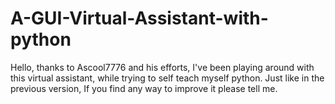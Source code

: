 # A-GUI-Virtual-Assistant-with-python


Hello, thanks to Ascool7776 and his efforts, I've been playing around with this virtual assistant, while trying to self teach myself python. Just like in the previous version, If you find any way to improve it please tell me.


